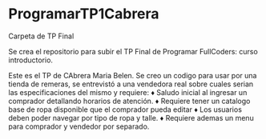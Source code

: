 # ProgramarTP1Cabrera
Carpeta de TP Final

Se crea el repositorio para subir el TP Final de Programar FullCoders: curso introductorio.

Este es el TP de CAbrera Maria Belen.
Se creo un codigo para usar por una tienda de remeras, se entrevistó a una vendedora real sobre cuales serian las especificaciones del mismo y requiere: 
♦ Saludo inicial al ingresar un comprador detallando horarios de atención. 
♦ Requiere tener un catalogo base de ropa disponible que el comprador pueda editar 
♦ Los usuarios deben poder navegar por tipo de ropa y talle. 
♦ Requiere ademas un menu para comprador y vendedor por separado.


	

